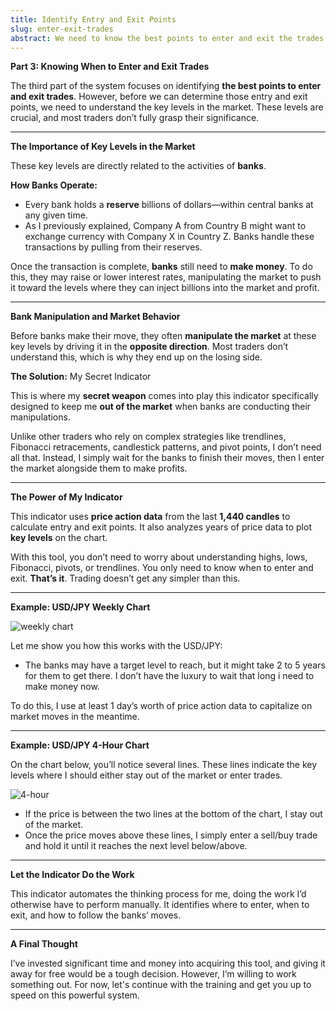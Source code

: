 ```yaml
---
title: Identify Entry and Exit Points
slug: enter-exit-trades
abstract: We need to know the best points to enter and exit the trades.
---
```


**Part 3: Knowing When to Enter and Exit Trades**

The third part of the system focuses on identifying **the best points to enter and exit trades**. However, before we can determine those entry and exit points, we need to understand the key levels in the market. These levels are crucial, and most traders don’t fully grasp their significance.

---

**The Importance of Key Levels in the Market**

These key levels are directly related to the activities of **banks**.

**How Banks Operate:**
- Every bank holds a **reserve** billions of dollars—within central banks at any given time.
- As I previously explained, Company A from Country B might want to exchange currency with Company X in Country Z. Banks handle these transactions by pulling from their reserves.


Once the transaction is complete, **banks** still need to **make money**. To do this, they may raise or lower interest rates, manipulating the market to push it toward the levels where they can inject billions into the market and profit.

---

**Bank Manipulation and Market Behavior**

Before banks make their move, they often **manipulate the market** at these key levels by driving it in the **opposite direction**. Most traders don’t understand this, which is why they end up on the losing side.

**The Solution:** My Secret Indicator

This is where my **secret weapon** comes into play this indicator specifically designed to keep me **out of the market** when banks are conducting their manipulations.

Unlike other traders who rely on complex strategies like trendlines, Fibonacci retracements, candlestick patterns, and pivot points, I don’t need all that. Instead, I simply wait for the banks to finish their moves, then I enter the market alongside them to make profits.

---

**The Power of My Indicator**

This indicator uses **price action data** from the last **1,440 candles** to calculate entry and exit points. It also analyzes years of price data to plot **key levels** on the chart.

With this tool, you don’t need to worry about understanding highs, lows, Fibonacci, pivots, or trendlines. You only need to know when to enter and exit. **That’s it**. Trading doesn’t get any simpler than this.

---

**Example: USD/JPY Weekly Chart**

![weekly chart](https://raw.githubusercontent.com/garenthoms/fx/refs/heads/master/image/jpykl.png)

Let me show you how this works with the USD/JPY:

- The banks may have a target level to reach, but it might take 2 to 5 years for them to get there. I don’t have the luxury to wait that long i need to make money now.


To do this, I use at least 1 day’s worth of price action data to capitalize on market moves in the meantime.

---

**Example: USD/JPY 4-Hour Chart**

On the chart below, you’ll notice several lines. These lines indicate the key levels where I should either stay out of the market or enter trades.

![4-hour](https://raw.githubusercontent.com/garenthoms/fx/refs/heads/master/image/jpytl.png)

- If the price is between the two lines at the bottom of the chart, I stay out of the market.
- Once the price moves above these lines, I simply enter a sell/buy trade and hold it until it reaches the next level below/above.

---

**Let the Indicator Do the Work**

This indicator automates the thinking process for me, doing the work I’d otherwise have to perform manually. It identifies where to enter, when to exit, and how to follow the banks’ moves.

---


**A Final Thought**

I’ve invested significant time and money into acquiring this tool, and giving it away for free would be a tough decision. However, I’m willing to work something out. For now, let's continue with the training and get you up to speed on this powerful system.
